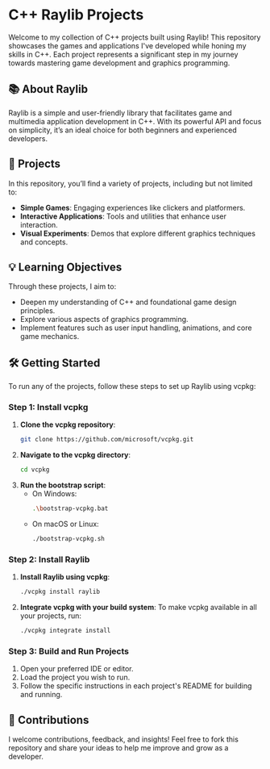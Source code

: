 # C++ Raylib Projects

Welcome to my collection of C++ projects built using Raylib! This repository showcases the games and applications I've developed while honing my skills in C++. Each project represents a significant step in my journey towards mastering game development and graphics programming.

## 📚 About Raylib

Raylib is a simple and user-friendly library that facilitates game and multimedia application development in C++. With its powerful API and focus on simplicity, it’s an ideal choice for both beginners and experienced developers.

## 🚀 Projects

In this repository, you’ll find a variety of projects, including but not limited to:

- **Simple Games**: Engaging experiences like clickers and platformers.
- **Interactive Applications**: Tools and utilities that enhance user interaction.
- **Visual Experiments**: Demos that explore different graphics techniques and concepts.

## 💡 Learning Objectives

Through these projects, I aim to:

- Deepen my understanding of C++ and foundational game design principles.
- Explore various aspects of graphics programming.
- Implement features such as user input handling, animations, and core game mechanics.

## 🛠️ Getting Started

To run any of the projects, follow these steps to set up Raylib using vcpkg:

### Step 1: Install vcpkg

1. **Clone the vcpkg repository**:
   ```bash
   git clone https://github.com/microsoft/vcpkg.git
   ```
2. **Navigate to the vcpkg directory**:
   ```bash
   cd vcpkg
   ```
3. **Run the bootstrap script**:
   - On Windows:
     ```bash
     .\bootstrap-vcpkg.bat
     ```
   - On macOS or Linux:
     ```bash
     ./bootstrap-vcpkg.sh
     ```

### Step 2: Install Raylib

1. **Install Raylib using vcpkg**:
   ```bash
   ./vcpkg install raylib
   ```

2. **Integrate vcpkg with your build system**:
   To make vcpkg available in all your projects, run:
   ```bash
   ./vcpkg integrate install
   ```

### Step 3: Build and Run Projects

1. Open your preferred IDE or editor.
2. Load the project you wish to run.
4. Follow the specific instructions in each project's README for building and running.

## 📄 Contributions

I welcome contributions, feedback, and insights! Feel free to fork this repository and share your ideas to help me improve and grow as a developer.

